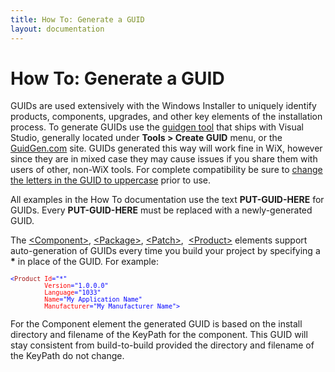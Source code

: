 ```yaml
---
title: How To: Generate a GUID
layout: documentation
---
```

# How To: Generate a GUID

GUIDs are used extensively with the Windows Installer to uniquely identify products, components, upgrades, and other key elements of the installation process. To generate GUIDs use the <a href="http://msdn.microsoft.com/library/ms241442.aspx" target="_blank">guidgen tool</a> that ships with Visual Studio, generally located under **Tools &gt; Create GUID** menu, or the <a href="http://www.guidgen.com/" target="_blank">GuidGen.com</a> site. GUIDs generated this way will work fine in WiX, however since they are in mixed case they may cause issues if you share them with users of other, non-WiX tools. For complete compatibility be sure to <a href="http://msdn.microsoft.com/library/aa368767.aspx" target="_blank">change the letters in the GUID to uppercase</a> prior to use.

All examples in the How To documentation use the text **PUT-GUID-HERE** for GUIDs. Every **PUT-GUID-HERE** must be replaced with a newly-generated GUID.

The [&lt;Component&gt;](~/xsd/wix/component.html), [&lt;Package&gt;](~/xsd/wix/package.html), [&lt;Patch&gt;](~/xsd/wix/patch.html),&nbsp; [&lt;Product&gt;](~/xsd/wix/product.html) elements support auto-generation of GUIDs every time you build your project by specifying a **\*** in place of the GUID. For example:

<pre>
<font size="2" color="#0000FF">&lt;<font size="2" color="#A31515">Product</font> <font size="2" color="#FF0000">Id</font>=<font size="2">"*"
         </font><font size="2" color="#FF0000">Version</font>=<font size="2">"1.0.0.0"
         </font><font size="2" color="#FF0000">Language</font>=<font size="2">"</font>1033<font size="2">"
         </font><font size="2" color="#FF0000">Name</font>=<font size="2">"My Application Name"
         </font><font size="2" color="#FF0000">Manufacturer</font>=<font size="2">"My Manufacturer Name"</font>&gt;</font>
</pre>

For the Component element the generated GUID is based on the install directory and filename of the KeyPath for the component. This GUID will stay consistent from build-to-build provided the directory and filename of the KeyPath do not change.
